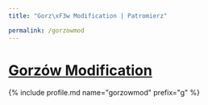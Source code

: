 ```yaml
---
title: "Gorz\xF3w Modification | Patromierz"

permalink: /gorzowmod
---
```


# [Gorzów Modification](https://patronite.pl/gorzowmod)

{% include profile.md name="gorzowmod" prefix="g" %}
